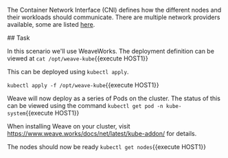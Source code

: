 The Container Network Interface (CNI) defines how the different nodes and their workloads should communicate. There are multiple network providers available, some are listed [here](https://kubernetes.io/docs/admin/addons/).

## Task

In this scenario we'll use WeaveWorks. The deployment definition can be viewed at `cat /opt/weave-kube`{{execute HOST1}}

This can be deployed using `kubectl apply`.

`kubectl apply -f /opt/weave-kube`{{execute HOST1}}

Weave will now deploy as a series of Pods on the cluster. The status of this can be viewed using the command `kubectl get pod -n kube-system`{{execute HOST1}}

When installing Weave on your cluster, visit https://www.weave.works/docs/net/latest/kube-addon/ for details.

The nodes should now be ready
`kubectl get nodes`{{execute HOST1}}

